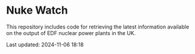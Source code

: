 # Nuke Watch

This repository includes code for retrieving the latest information available on the output of EDF nuclear power plants in the UK.

Last updated: 2024-11-06 18:18